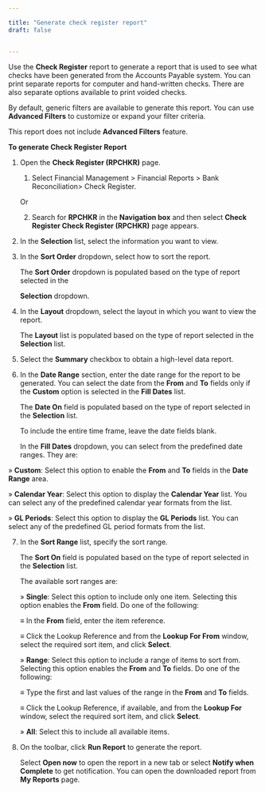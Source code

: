```yaml
---

title: "Generate check register report"
draft: false


---
```


Use the **Check Register** report to generate a report that is used to see what checks have been generated from the Accounts Payable system. You can print separate reports for computer and hand-written checks. There are also separate options available to print voided checks.

By default, generic filters are available to generate this report. You can use **Advanced Filters** to customize or expand your filter criteria.

This report does not include **Advanced Filters** feature.

**To generate Check Register Report**

1.  Open the **Check Register (RPCHKR)** page.

    1.  Select Financial Management \> Financial Reports \> Bank Reconciliation\> Check Register.

    Or

    2.  Search for **RPCHKR** in the **Navigation box** and then select **Check Register Check Register (RPCHKR)** page appears.
2.  In the **Selection** list, select the information you want to view.

3.  In the **Sort Order** dropdown, select how to sort the report.

    The **Sort Order** dropdown is populated based on the type of report selected in the

    **Selection** dropdown.

4.  In the **Layout** dropdown, select the layout in which you want to view the report.

    The **Layout** list is populated based on the type of report selected in the **Selection** list.

5.  Select the **Summary** checkbox to obtain a high-level data report.

6.  In the **Date Range** section, enter the date range for the report to be generated. You can select the date from the **From** and **To** fields only if the **Custom** option is selected in the **Fill Dates** list.

    The **Date On** field is populated based on the type of report selected in the **Selection** list.

    To include the entire time frame, leave the date fields blank.

    In the **Fill Dates** dropdown, you can select from the predefined date ranges. They are:

» **Custom**: Select this option to enable the **From** and **To** fields in the **Date Range** area.

» **Calendar Year**: Select this option to display the **Calendar Year** list. You can select any of the predefined calendar year formats from the list.

» **GL Periods**: Select this option to display the **GL Periods** list. You can select any of the predefined GL period formats from the list.

7.  In the **Sort Range** list, specify the sort range.

    The **Sort On** field is populated based on the type of report selected in the **Selection** list.

    The available sort ranges are:

    » **Single**: Select this option to include only one item. Selecting this option enables the **From** field. Do one of the following:

    ≡ In the **From** field, enter the item reference.

    ≡ Click the Lookup Reference and from the **Lookup For From** window, select the required sort item, and click **Select**.

    » **Range**: Select this option to include a range of items to sort from. Selecting this option enables the **From** and **To** fields. Do one of the following:

    ≡ Type the first and last values of the range in the **From** and **To** fields.

    ≡ Click the Lookup Reference, if available, and from the **Lookup For** window, select the required sort item, and click **Select**.

    » **All**: Select this to include all available items.

8.  On the toolbar, click **Run Report** to generate the report.

    Select **Open now** to open the report in a new tab or select **Notify when Complete** to get notification. You can open the downloaded report from **My Reports** page.